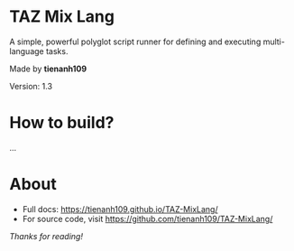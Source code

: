 # TAZ Mix Lang
A simple, powerful polyglot script runner for defining and executing multi-language tasks.

Made by **tienanh109**

Version: 1.3

# How to build?
...
# About
- Full docs: https://tienanh109.github.io/TAZ-MixLang/
- For source code, visit https://github.com/tienanh109/TAZ-MixLang/

*Thanks for reading!*
